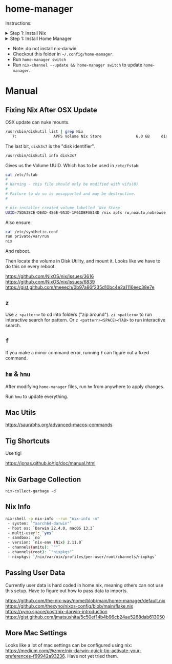 # home-manager

Instructions:

<details>
    <summary>Step 1: Install Nix</summary>

```sh
sh <(curl -L https://nixos.org/nix/install)
```

Select all defaults.

----

</details>


<details>
    <summary>Step 1: Install Home Manager</summary>

```sh
nix run home-manager/master -- init --switch
```

This will create your `~/.config/home-manager`, you can delete it and checkout
the content of this repo.

----

</details>

- Note: do not install nix-darwin
- Checkout this folder in `~/.config/home-manager`.
- Run `home-manager switch`
- Run `nix-channel --update && home-manager switch` to update `home-manager`.


# Manual

## Fixing Nix After OSX Update

OSX update can nuke mounts.

```sh
/usr/sbin/diskutil list | grep Nix
   7:                APFS Volume Nix Store               6.0 GB     disk3s7
```

The last bit, `disk3s7` is the "disk identifier".

```sh
/usr/sbin/diskutil info disk3s7
```

Gives us the Volume UUID. Which has to be used in `/etc/fstab`:

```sh
cat /etc/fstab
#
# Warning - this file should only be modified with vifs(8)
#
# Failure to do so is unsupported and may be destructive.
#

# nix-installer created volume labelled `Nix Store`
UUID=75DA38CE-DEAD-486E-9A3D-1F61DBFAB14D /nix apfs rw,noauto,nobrowse,suid,owners
```

Also ensure:

```sh
cat /etc/synthetic.conf
run private/var/run
nix
```

And reboot.

Then locate the volume in Disk Utility, and mount it. Looks like we have to do
this on every reboot.

https://github.com/NixOS/nix/issues/3616
https://github.com/NixOS/nix/issues/6839
https://gist.github.com/meeech/0b97a86f235d10bc4e2a1116eec38e7e

## `z`

Use `z <pattern>` to cd into folders ("zip around"). `zi <pattern>` to run
interactive search for pattern. Or `z <pattern><SPACE><TAB>` to run interactive
search.

## `f`

If you make a minor command error, running `f` can figure out a fixed command.

## `hm` & `hmu`

After modifying `home-manager` files, run `hm` from anywhere to apply changes.

Run `hmu` to update everything.

## Mac Utils

https://saurabhs.org/advanced-macos-commands

## Tig Shortcuts

Use tig!

https://jonas.github.io/tig/doc/manual.html

## Nix Garbage Collection

`nix-collect-garbage -d`

## Nix Info

```sh
nix-shell -p nix-info --run "nix-info -m"
 - system: `"aarch64-darwin"`
 - host os: `Darwin 22.4.0, macOS 13.3`
 - multi-user?: `yes`
 - sandbox: `no`
 - version: `nix-env (Nix) 2.11.0`
 - channels(amitu): `""`
 - channels(root): `"nixpkgs"`
 - nixpkgs: `/nix/var/nix/profiles/per-user/root/channels/nixpkgs`
```

## Passing User Data

Currently user data is hard coded in home.nix, meaning others can not use this
setup. Have to figure out how to pass data to imports.

https://github.com/the-nix-way/nome/blob/main/home-manager/default.nix
https://github.com/thexyno/nixos-config/blob/main/flake.nix
https://xyno.space/post/nix-darwin-introduction
https://gist.github.com/jmatsushita/5c50ef14b4b96cb24ae5268dab613050


## More Mac Settings

Looks like a lot of mac settings can be configured using nix: https://medium.com/@zmre/nix-darwin-quick-tip-activate-your-preferences-f69942a93236.
Have not yet tried them.
